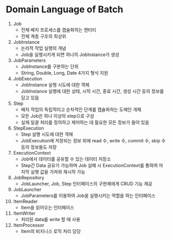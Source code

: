 # Domain Language of Batch

1. Job
    - 전체 배치 프로세스를 캡슐화하는 엔터티
    - 전체 계층 구조의 최상위
2. JobInstance
    - 논리적 작업 실행의 개념
    - Job을 실행시키게 되면 하나의 JobInstance가 생성
3. JobParameters
    - JobInstance를 구분하는 단위
    - String, Double, Long, Date 4가지 형식 지원
4. JobExecution
    - JobInstance 실행 시도에 대한 객체
    - JobInstance 실행에 대한 상태, 시작 시간, 종료 시간, 생성 시간 등의 정보를 담고 있음
5. Step
    - 배치 작업의 독립적이고 순차적인 단계를 캡슐화하는 도메인 개체
    - 모든 Job은 하나 이상의 step으로 구성
    - 실제 일괄 처리를 정의하고 제어하는 데 필요한 모든 정보가 들어 있음
6. StepExecution
    - Step 실행 시도에 대한 객체
    - JobExecution에 저장되는 정보 외에 read 수, write 수, commit 수, skip 수 등의 정보들도 저장
7. ExecutionContext
    - Job에서 데이터를 공유할 수 있는 데이터 저장소
    - Step간 Data 공유가 가능하며 Job 실패 시 ExecutionContext를 통하여 마지막 실행 값을 가져와 재시작 가능
8. JobRepository
    - JobLauncher, Job, Step 인터페이스의 구현체에게 CRUD 기능 제공
9. JobLauncher
    - JobParameters를 이용하여 Job을 실행시키는 역할을 하는 인터페이스
10. ItemReader
    - Item을 읽어오는 인터페이스
11. ItemWriter
    - 처리된 data를 write 할 때 사용
12. ItemProcessor
    - Item의 비지니스 로직 처리 담당